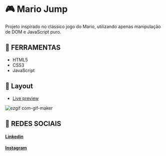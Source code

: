 # 🎮 Mario Jump
Projeto inspirado no clássico jogo do Mario, utilizando apenas manipulação de DOM e JavaScript puro.

## 🔨 FERRAMENTAS
- HTML5
- CSS3
- JavaScript

## 🎨 Layout

- <a href="https://matheusfelipetp.github.io/mario-jump/">Live preview</a>

![ezgif com-gif-maker](https://user-images.githubusercontent.com/102761014/183445180-87245294-4aff-4661-b1fc-e415b7d6962f.gif)


## 📱 REDES SOCIAIS
#### [Linkedin](https://www.linkedin.com/in/matheusfelipetp/)

#### [Instagram](https://www.instagram.com/matheusfelipetp/)
